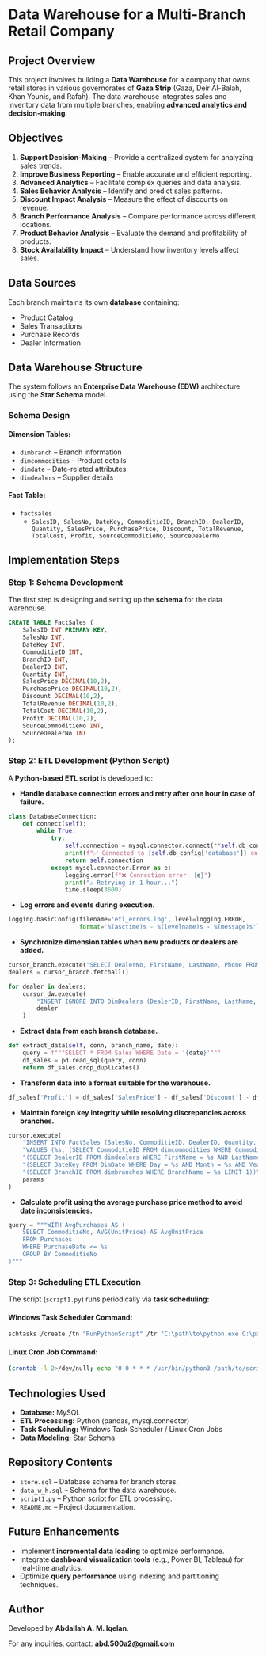 # Data Warehouse for a Multi-Branch Retail Company

## Project Overview

This project involves building a **Data Warehouse** for a company that owns retail stores in various governorates of **Gaza Strip** (Gaza, Deir Al-Balah, Khan Younis, and Rafah). The data warehouse integrates sales and inventory data from multiple branches, enabling **advanced analytics and decision-making**.

## Objectives

1. **Support Decision-Making** – Provide a centralized system for analyzing sales trends.
2. **Improve Business Reporting** – Enable accurate and efficient reporting.
3. **Advanced Analytics** – Facilitate complex queries and data analysis.
4. **Sales Behavior Analysis** – Identify and predict sales patterns.
5. **Discount Impact Analysis** – Measure the effect of discounts on revenue.
6. **Branch Performance Analysis** – Compare performance across different locations.
7. **Product Behavior Analysis** – Evaluate the demand and profitability of products.
8. **Stock Availability Impact** – Understand how inventory levels affect sales.

## Data Sources

Each branch maintains its own **database** containing:

- Product Catalog
- Sales Transactions
- Purchase Records
- Dealer Information

## Data Warehouse Structure

The system follows an **Enterprise Data Warehouse (EDW)** architecture using the **Star Schema** model.

### Schema Design

#### **Dimension Tables:**

- `dimbranch` – Branch information
- `dimcommodities` – Product details
- `dimdate` – Date-related attributes
- `dimdealers` – Supplier details

#### **Fact Table:**

- `factsales`
  - `SalesID, SalesNo, DateKey, CommoditieID, BranchID, DealerID, Quantity, SalesPrice, PurchasePrice, Discount, TotalRevenue, TotalCost, Profit, SourceCommoditieNo, SourceDealerNo`

## Implementation Steps

### **Step 1: Schema Development**

The first step is designing and setting up the **schema** for the data warehouse.

```sql
CREATE TABLE FactSales (
    SalesID INT PRIMARY KEY,
    SalesNo INT,
    DateKey INT,
    CommoditieID INT,
    BranchID INT,
    DealerID INT,
    Quantity INT,
    SalesPrice DECIMAL(10,2),
    PurchasePrice DECIMAL(10,2),
    Discount DECIMAL(10,2),
    TotalRevenue DECIMAL(10,2),
    TotalCost DECIMAL(10,2),
    Profit DECIMAL(10,2),
    SourceCommoditieNo INT,
    SourceDealerNo INT
);
```

### **Step 2: ETL Development (Python Script)**

A **Python-based ETL script** is developed to:

- **Handle database connection errors and retry after one hour in case of failure.**

```python
class DatabaseConnection:
    def connect(self):
        while True:
            try:
                self.connection = mysql.connector.connect(**self.db_config)
                print(f"✅ Connected to {self.db_config['database']} on {self.db_config['host']}")
                return self.connection
            except mysql.connector.Error as e:
                logging.error(f"❌ Connection error: {e}")
                print("⚠️ Retrying in 1 hour...")
                time.sleep(3600)
```

- **Log errors and events during execution.**

```python
logging.basicConfig(filename='etl_errors.log', level=logging.ERROR,
                    format='%(asctime)s - %(levelname)s - %(message)s')
```

- **Synchronize dimension tables when new products or dealers are added.**

```python
cursor_branch.execute("SELECT DealerNo, FirstName, LastName, Phone FROM Dealer")
dealers = cursor_branch.fetchall()

for dealer in dealers:
    cursor_dw.execute(
        "INSERT IGNORE INTO DimDealers (DealerID, FirstName, LastName, Phone) VALUES (%s, %s, %s, %s)",
        dealer
    )
```

- **Extract data from each branch database.**

```python
def extract_data(self, conn, branch_name, date):
    query = f"""SELECT * FROM Sales WHERE Date = '{date}'"""
    df_sales = pd.read_sql(query, conn)
    return df_sales.drop_duplicates()
```

- **Transform data into a format suitable for the warehouse.**

```python
df_sales['Profit'] = df_sales['SalesPrice'] - df_sales['Discount'] - df_sales['PurchasePrice']
```

- **Maintain foreign key integrity while resolving discrepancies across branches.**

```python
cursor.execute(
    "INSERT INTO FactSales (SalesNo, CommoditieID, DealerID, Quantity, SalesPrice, DateKey, BranchID) "
    "VALUES (%s, (SELECT CommoditieID FROM dimcommodities WHERE CommoditieName = %s), "
    "(SELECT DealerID FROM dimdealers WHERE FirstName = %s AND LastName = %s), %s, %s, "
    "(SELECT DateKey FROM DimDate WHERE Day = %s AND Month = %s AND Year = %s), "
    "(SELECT BranchID FROM dimbranches WHERE BranchName = %s LIMIT 1))",
    params
)
```

- **Calculate profit using the average purchase price method to avoid date inconsistencies.**

```python
query = """WITH AvgPurchases AS (
    SELECT CommoditieNo, AVG(UnitPrice) AS AvgUnitPrice
    FROM Purchases
    WHERE PurchaseDate <= %s
    GROUP BY CommoditieNo
)"""
```

### **Step 3: Scheduling ETL Execution**

The script (`script1.py`) runs periodically via **task scheduling:**

#### **Windows Task Scheduler Command:**

```sh
schtasks /create /tn "RunPythonScript" /tr "C:\path\to\python.exe C:\path\to\script1.py" /sc daily /st 00:00 /f
```

#### **Linux Cron Job Command:**

```sh
(crontab -l 2>/dev/null; echo "0 0 * * * /usr/bin/python3 /path/to/script1.py") | crontab -
```

## Technologies Used

- **Database:** MySQL
- **ETL Processing:** Python (pandas, mysql.connector)
- **Task Scheduling:** Windows Task Scheduler / Linux Cron Jobs
- **Data Modeling:** Star Schema

## Repository Contents

- `store.sql` – Database schema for branch stores.
- `data_w_h.sql` – Schema for the data warehouse.
- `script1.py` – Python script for ETL processing.
- `README.md` – Project documentation.

## Future Enhancements

- Implement **incremental data loading** to optimize performance.
- Integrate **dashboard visualization tools** (e.g., Power BI, Tableau) for real-time analytics.
- Optimize **query performance** using indexing and partitioning techniques.

## Author

Developed by **Abdallah A. M. Iqelan**.

For any inquiries, contact: [**abd.500a2@gmail.com**](mailto\:abd.500a2@gmail.com)


